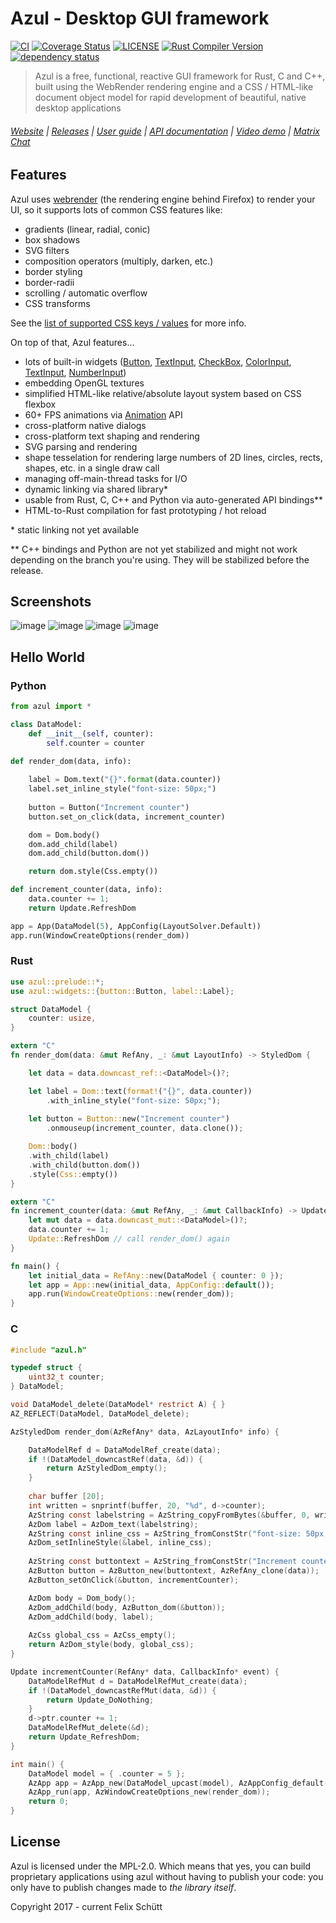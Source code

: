# Azul - Desktop GUI framework

<!-- [START badges] -->
[![CI](https://github.com/fschutt/azul/actions/workflows/rust.yml/badge.svg)](https://github.com/fschutt/azul/actions/workflows/rust.yml)
[![Coverage Status](https://coveralls.io/repos/github/fschutt/azul/badge.svg?branch=master)](https://coveralls.io/github/fschutt/azul?branch=master)
[![LICENSE](https://img.shields.io/badge/license-MPL--2.0-blue.svg)](LICENSE)
[![Rust Compiler Version](https://img.shields.io/badge/rustc-1.58%20stable-blue.svg)]()
[![dependency status](https://deps.rs/repo/github/fschutt/azul/status.svg)](https://deps.rs/repo/github/fschutt/azul)
<!-- [END badges] -->

> Azul is a free, functional, reactive GUI framework for Rust, C and C++,
built using the WebRender rendering engine and a CSS / HTML-like document
object model for rapid development of beautiful, native desktop applications

###### [Website](https://azul.rs/) | [Releases](https://azul.rs/releases) | [User guide](https://azul.rs/guide) | [API documentation](https://azul.rs/api) | [Video demo](https://www.youtube.com/watch?v=kWL0ehf4wwI) | [Matrix Chat](https://matrix.to/#/#azul:matrix.org)

## Features

Azul uses [webrender](https://github.com/servo/webrender) (the rendering engine behind 
Firefox) to render your UI, so it supports lots of common CSS features like:

- gradients (linear, radial, conic)
- box shadows
- SVG filters
- composition operators (multiply, darken, etc.)
- border styling
- border-radii
- scrolling / automatic overflow
- CSS transforms

See the [list of supported CSS keys / values](https://azul.rs/guide/1.0.0-alpha1/CSSstyling) for more info.

On top of that, Azul features...

- lots of built-in widgets ([Button](https://azul.rs/api/1.0.0-alpha1#st.Button), [TextInput](https://azul.rs/api/1.0.0-alpha1#st.TextInput), [CheckBox](https://azul.rs/api/1.0.0-alpha1#st.CheckBox), [ColorInput](https://azul.rs/api/1.0.0-alpha1#st.ColorInput), [TextInput](https://azul.rs/api/1.0.0-alpha1#st.TextInput), [NumberInput](https://azul.rs/api/1.0.0-alpha1#st.NumberInput))
- embedding OpenGL textures
- simplified HTML-like relative/absolute layout system based on CSS flexbox
- 60+ FPS animations via [Animation](https://azul.rs/api/1.0.0-alpha1#st.Animation) API
- cross-platform native dialogs
- cross-platform text shaping and rendering
- SVG parsing and rendering
- shape tesselation for rendering large numbers of 2D lines, circles, rects, shapes, etc. in a single draw call
- managing off-main-thread tasks for I/O
- dynamic linking via shared library\*
- usable from Rust, C, C++ and Python via auto-generated API bindings\**
- HTML-to-Rust compilation for fast prototyping / hot reload

\* static linking not yet available

\** C++ bindings and Python are not yet stabilized and might not work depending
on the branch you're using. They will be stabilized before the release.

## Screenshots 

![image](https://user-images.githubusercontent.com/12084016/129535820-ca2b56a6-fdb5-4d0d-b043-a7f5394339e9.png)
![image](https://user-images.githubusercontent.com/12084016/129535780-69b9365b-ad87-439f-9d10-d416991de8fc.png)
![image](https://user-images.githubusercontent.com/12084016/128639991-e98c0b92-66df-4ad8-973b-c9d45c68d5b3.png)
![image](https://user-images.githubusercontent.com/12084016/126752996-1ec1f221-2b01-4f01-99c6-794640228d59.png)

## Hello World

### Python

```py
from azul import *

class DataModel:
    def __init__(self, counter):
        self.counter = counter

def render_dom(data, info):
    
    label = Dom.text("{}".format(data.counter))
    label.set_inline_style("font-size: 50px;")
    
    button = Button("Increment counter")
    button.set_on_click(data, increment_counter)

    dom = Dom.body()
    dom.add_child(label)
    dom.add_child(button.dom())

    return dom.style(Css.empty())

def increment_counter(data, info):
    data.counter += 1;
    return Update.RefreshDom

app = App(DataModel(5), AppConfig(LayoutSolver.Default))
app.run(WindowCreateOptions(render_dom))
```

### Rust

```rust
use azul::prelude::*;
use azul::widgets::{button::Button, label::Label};

struct DataModel {
    counter: usize,
}

extern "C" 
fn render_dom(data: &mut RefAny, _: &mut LayoutInfo) -> StyledDom {

    let data = data.downcast_ref::<DataModel>()?;

    let label = Dom::text(format!("{}", data.counter))
        .with_inline_style("font-size: 50px;");
        
    let button = Button::new("Increment counter")
        .onmouseup(increment_counter, data.clone());

    Dom::body()
    .with_child(label)
    .with_child(button.dom())
    .style(Css::empty())
}

extern "C" 
fn increment_counter(data: &mut RefAny, _: &mut CallbackInfo) -> Update {
    let mut data = data.downcast_mut::<DataModel>()?;
    data.counter += 1;
    Update::RefreshDom // call render_dom() again
}

fn main() {
    let initial_data = RefAny::new(DataModel { counter: 0 });
    let app = App::new(initial_data, AppConfig::default());
    app.run(WindowCreateOptions::new(render_dom));
}
```

### C

```c
#include "azul.h"

typedef struct {
    uint32_t counter;
} DataModel;

void DataModel_delete(DataModel* restrict A) { }
AZ_REFLECT(DataModel, DataModel_delete);

AzStyledDom render_dom(AzRefAny* data, AzLayoutInfo* info) {

    DataModelRef d = DataModelRef_create(data);
    if !(DataModel_downcastRef(data, &d)) {
        return AzStyledDom_empty();
    }
    
    char buffer [20];
    int written = snprintf(buffer, 20, "%d", d->counter);
    AzString const labelstring = AzString_copyFromBytes(&buffer, 0, written);
    AzDom label = AzDom_text(labelstring);
    AzString const inline_css = AzString_fromConstStr("font-size: 50px;");
    AzDom_setInlineStyle(&label, inline_css);
    
    AzString const buttontext = AzString_fromConstStr("Increment counter");
    AzButton button = AzButton_new(buttontext, AzRefAny_clone(data));
    AzButton_setOnClick(&button, incrementCounter);

    AzDom body = Dom_body();
    AzDom_addChild(body, AzButton_dom(&button));
    AzDom_addChild(body, label);
    
    AzCss global_css = AzCss_empty();
    return AzDom_style(body, global_css);
}

Update incrementCounter(RefAny* data, CallbackInfo* event) {
    DataModelRefMut d = DataModelRefMut_create(data);
    if !(DataModel_downcastRefMut(data, &d)) {
        return Update_DoNothing;
    }
    d->ptr.counter += 1;
    DataModelRefMut_delete(&d);
    return Update_RefreshDom;
}

int main() {
    DataModel model = { .counter = 5 };
    AzApp app = AzApp_new(DataModel_upcast(model), AzAppConfig_default());
    AzApp_run(app, AzWindowCreateOptions_new(render_dom));
    return 0;
}
```

## License

Azul is licensed under the MPL-2.0. Which means that yes, you can build 
proprietary applications using azul without having to publish your code: 
you only have to publish changes made to *the library itself*.

Copyright 2017 - current Felix Schütt
